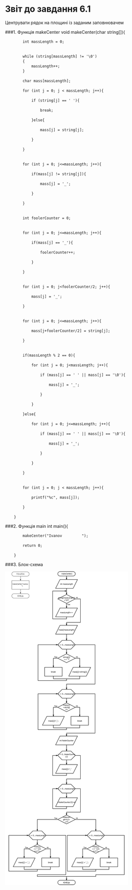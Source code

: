 # Звіт до завдання 6.1

Центрувати рядок на площині із заданим заповнювачем

###1. Функція makeCenter
		void makeCenter(char string[]){
		
			int massLength = 0;
			
			
			while (string[massLength] != '\0')
			{
				massLength++;
			}
			
			char mass[massLength];

			for (int j = 0; j < massLength; j++){
			
				if (string[j] == ' '){
				
					break;
				
				}else{
				
					mass[j] = string[j];
				
				}
			
			}
			
			
			for (int j = 0; j<=massLength; j++){
			
				if(mass[j] != string[j]){
				
					mass[j] = '_';
							
				}
			
			}
			
			
			int foolerCounter = 0;
			
			
			for (int j = 0; j<=massLength; j++){
			
				if(mass[j] == '_'){
				
					foolerCounter++;
				
				}
			
			}
			
			
			for (int j = 0; j<foolerCounter/2; j++){
			
				mass[j] = '_';
			
			}
			
			
			for (int j = 0; j<=massLength; j++){
			
				mass[j+foolerCounter/2] = string[j];
			
			}
			
			
			if(massLength % 2 == 0){
			
				for (int j = 0; j<massLength; j++){
				
					if (mass[j] == ' ' || mass[j] == '\0'){
					
						mass[j] = '_';
					
					}
				
				}
				
			}else{
			
				for (int j = 0; j<=massLength; j++){
				
					if (mass[j] == ' ' || mass[j] == '\0'){
					
						mass[j] = '_';
					
					}
				
				}
			
			}
			

			for (int j = 0; j < massLength; j++){
			
				printf("%c", mass[j]);
			
			}

		}

###2. Функція main
		int main(){

			makeCenter("Ivanov         ");

			return 0;
			
		}
###3. Блок-схема

![](block-schemes/lab06/firstEx.png)
